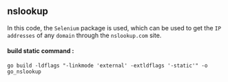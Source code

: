 ## nslookup 
In this code, the `Selenium` package is used, which can be used to get the `IP addresses` of any `domain` through the `nslookup.com` site.


#### build static command :
```
go build -ldflags "-linkmode 'external' -extldflags '-static'" -o go_nslookup
```